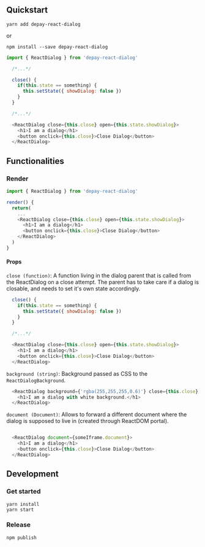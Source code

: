 ## Quickstart

```
yarn add depay-react-dialog
```

or 

```
npm install --save depay-react-dialog
```

```javascript
import { ReactDialog } from 'depay-react-dialog'

  /*...*/

  close() {
    if(this.state == something) {
      this.setState({ showDialog: false })
    }
  }

  /*...*/

  <ReactDialog close={this.close} open={this.state.showDialog}>
    <h1>I am a dialog</h1>
    <button onclick={this.close}>Close Dialog</button>
  </ReactDialog>
```

## Functionalities

### Render

```javascript
import { ReactDialog } from 'depay-react-dialog'

render() {
  return(
    ...
    <ReactDialog close={this.close} open={this.state.showDialog}>
      <h1>I am a dialog</h1>
      <button onclick={this.close}>Close Dialog</button>
    </ReactDialog>
  )
}
```

#### Props

`close (function)`: A function living in the dialog parent that is called from the ReactDialog on a close attempt. The parent has to take care if a dialog is closable, and needs to set it's own state accordingly.

```javascript
  close() {
    if(this.state == something) {
      this.setState({ showDialog: false })
    }
  }

  /*...*/

  <ReactDialog close={this.close} open={this.state.showDialog}>
    <h1>I am a dialog</h1>
    <button onclick={this.close}>Close Dialog</button>
  </ReactDialog>
```

`background (string)`: Background passed as CSS to the `ReactDialogBackground`.

```javascript
  <ReactDialog background={'rgba(255,255,255,0.6)'} close={this.close} open={this.state.showDialog}>
    <h1>I am a dialog with white background.</h1>
  </ReactDialog>
```

`document (Document)`: Allows to forward a different document where the dialog is supposed to live in (created through ReactDOM portal).

```javascript

  <ReactDialog document={someIframe.document}>
    <h1>I am a dialog</h1>
    <button onclick={this.close}>Close Dialog</button>
  </ReactDialog>
```

## Development

### Get started

```
yarn install
yarn start
```

### Release

```
npm publish
```

